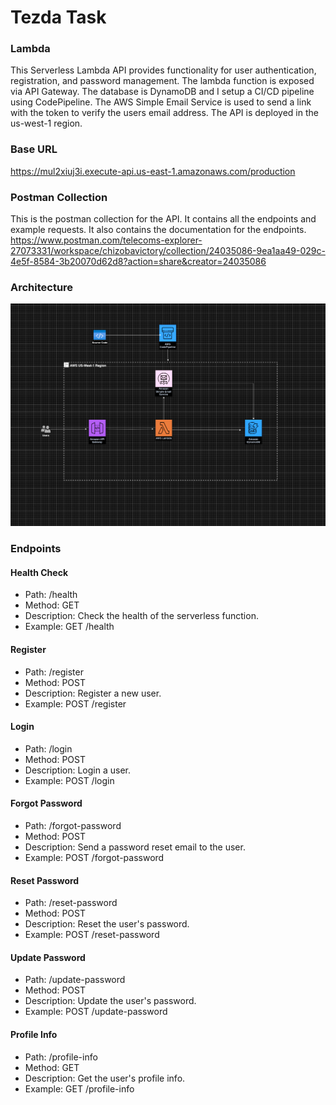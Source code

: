 # Tezda Task

### Lambda
This Serverless Lambda API provides functionality for user authentication, registration, and password management. The lambda function is exposed via API Gateway. The database is DynamoDB and I setup a CI/CD pipeline using CodePipeline. The AWS Simple Email Service is used to send a link with the token to verify the users email address. The API is deployed in the us-west-1 region.

### Base URL
https://mul2xiuj3i.execute-api.us-east-1.amazonaws.com/production

### Postman Collection
This is the postman collection for the API. It contains all the endpoints and example requests. It also contains the documentation for the endpoints. 
https://www.postman.com/telecoms-explorer-27073331/workspace/chizobavictory/collection/24035086-9ea1aa49-029c-4e5f-8584-3b20070d62d8?action=share&creator=24035086

### Architecture
![Alt text](Tezda-architecture.drawio.png)


### Endpoints
#### Health Check
- Path: /health
- Method: GET
- Description: Check the health of the serverless function.
- Example: GET /health

#### Register
- Path: /register
- Method: POST
- Description: Register a new user.
- Example: POST /register

#### Login
- Path: /login
- Method: POST
- Description: Login a user.
- Example: POST /login

#### Forgot Password
- Path: /forgot-password
- Method: POST
- Description: Send a password reset email to the user.
- Example: POST /forgot-password

#### Reset Password
- Path: /reset-password
- Method: POST
- Description: Reset the user's password.
- Example: POST /reset-password

#### Update Password
- Path: /update-password
- Method: POST
- Description: Update the user's password.
- Example: POST /update-password

#### Profile Info
- Path: /profile-info
- Method: GET
- Description: Get the user's profile info.
- Example: GET /profile-info